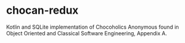 # chocan-redux
Kotlin and SQLite implementation of Chocoholics Anonymous found in Object Oriented and Classical Software Engineering, Appendix A.
